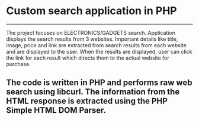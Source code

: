 # Custom search application in PHP
----------------------------------------

The project focuses on ELECTRONICS/GADGETS search. Application displays the search results from 3 websites. 
Important details like title, image, price and link are extracted from search results from each website and are displayed to the user.
When the results are displayed, user can click the link for each result which directs them to the actual website for purchase.

The code is written in PHP and performs raw web search using libcurl.
The information from the HTML response is extracted using the PHP Simple HTML DOM Parser.
-----------------------------------------------------------------------------------------
